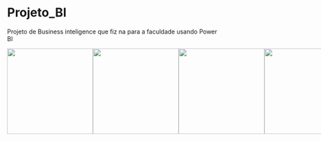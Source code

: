 # Projeto_BI
Projeto de Business inteligence que fiz na para a faculdade usando Power BI

<div style="display:flex;">
<img src="https://user-images.githubusercontent.com/109561598/230696414-c522ba52-c719-4424-88c3-184ce3fb1acd.png" height="200px">
<img src="https://user-images.githubusercontent.com/109561598/230696422-eb940128-4673-4b11-82b0-f79cac0c44a2.png" height="200px">
<img src="https://user-images.githubusercontent.com/109561598/230696418-80b96198-9eaa-4a26-bc88-dd621b9ac423.png" height="200px">
<img src="https://user-images.githubusercontent.com/109561598/230696425-9300abc5-446d-4bb6-9743-4e5fb86d9fea.png" height="200px">

</div>
